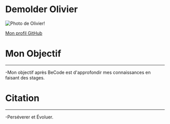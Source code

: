 # Demolder Olivier

![Photo de Olivier!](https://avatars0.githubusercontent.com/u/70706803?s=460&u=218211b7563a6fd0851d9c45f8880dce276a4711&v=4)

[Mon profil GitHub](https://github.com/DemolderOlivier)

# Mon Objectif
---------------

-Mon objectif après BeCode est d'approfondir  mes connaissances en faisant des stages.

# Citation
-----------

-Perséverer et Évoluer.






